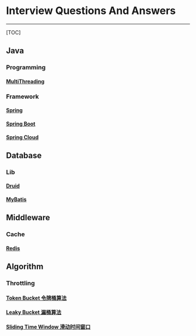 # Interview Questions And Answers

---

[TOC]

## Java

### Programming

#### [MultiThreading](./Java/Multithreading/Q&A.md)

### Framework

#### [Spring](./Database/Druid/Q%26A.md)

#### [Spring Boot](./Java/Spring/Boot/Q%26A.md)

#### [Spring Cloud](./Java/Spring/Cloud/Q%26A.md)

## Database

### Lib

#### [Druid](./Database/Druid/Q%26A.md)

#### [MyBatis](./Database/MyBatis/Q%26A.md)

## Middleware

### Cache

#### [Redis](./Middleware/Cache/Redis/Q%26A.md)

## Algorithm

### Throttling

#### [Token Bucket 令牌桶算法](./Algorithm/TokenBucket.md)

#### [Leaky Bucket 漏桶算法](./Algorithm/LeakyBucket.md)

#### [Sliding Time Window 滑动时间窗口](./Algorithm/SlidingTimeWindow.md)
